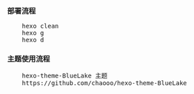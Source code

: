 ### 部署流程

<pre>
    hexo clean
    hexo g
    hexo d
</pre>

### 主题使用流程
<pre>
    hexo-theme-BlueLake 主题
    https://github.com/chaooo/hexo-theme-BlueLake
</pre>